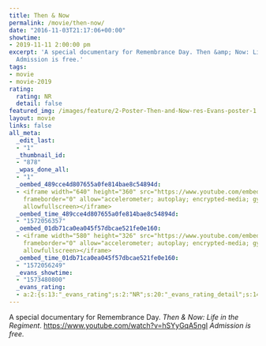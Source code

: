 ```yaml
---
title: Then & Now
permalink: /movie/then-now/
date: "2016-11-03T21:17:06+00:00"
showtime:
- 2019-11-11 2:00:00 pm
excerpt: 'A special documentary for Remembrance Day. Then &amp; Now: Life in the Regiment.
  Admission is free.'
tags:
- movie
- movie-2019
rating:
  rating: NR
  detail: false
featured_img: /images/feature/2-Poster-Then-and-Now-res-Evans-poster-1.jpg
layout: movie
links: false
all_meta:
  _edit_last:
  - "1"
  _thumbnail_id:
  - "878"
  _wpas_done_all:
  - "1"
  _oembed_489cce4d807655a0fe814bae8c54894d:
  - <iframe width="640" height="360" src="https://www.youtube.com/embed/hSYyGqA5ngI?feature=oembed"
    frameborder="0" allow="accelerometer; autoplay; encrypted-media; gyroscope; picture-in-picture"
    allowfullscreen></iframe>
  _oembed_time_489cce4d807655a0fe814bae8c54894d:
  - "1572056357"
  _oembed_01db71ca0ea045f57dbcae521fe0e160:
  - <iframe width="580" height="326" src="https://www.youtube.com/embed/hSYyGqA5ngI?feature=oembed"
    frameborder="0" allow="accelerometer; autoplay; encrypted-media; gyroscope; picture-in-picture"
    allowfullscreen></iframe>
  _oembed_time_01db71ca0ea045f57dbcae521fe0e160:
  - "1572056249"
  _evans_showtime:
  - "1573480800"
  _evans_rating:
  - a:2:{s:13:"_evans_rating";s:2:"NR";s:20:"_evans_rating_detail";s:14:"Not yet rated.";}
---
```


A special documentary for Remembrance Day. *Then &amp; Now: Life in the Regiment*. https://www.youtube.com/watch?v=hSYyGqA5ngI *Admission is free.*